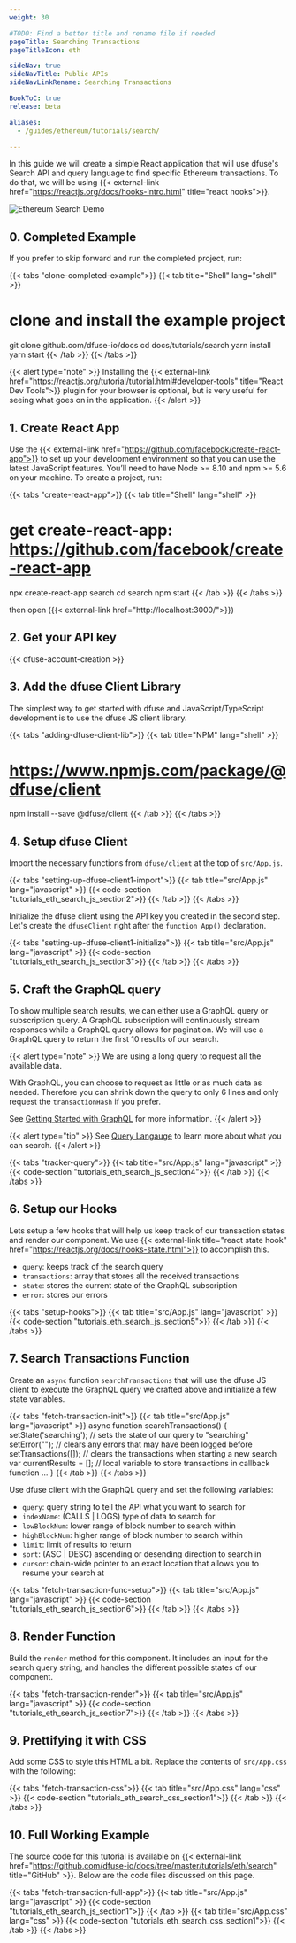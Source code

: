 ```yaml
---
weight: 30

#TODO: Find a better title and rename file if needed
pageTitle: Searching Transactions
pageTitleIcon: eth

sideNav: true
sideNavTitle: Public APIs
sideNavLinkRename: Searching Transactions

BookToC: true
release: beta

aliases:
  - /guides/ethereum/tutorials/search/

---
```


In this guide we will create a simple React application that will use dfuse's Search API and query language to find specific Ethereum transactions. To do that, we will be using {{< external-link href="https://reactjs.org/docs/hooks-intro.html" title="react hooks">}}.

![Ethereum Search Demo](/img/eth-search.gif)

## 0. Completed Example

If you prefer to skip forward and run the completed project, run:

{{< tabs "clone-completed-example">}}
{{< tab title="Shell" lang="shell" >}}
# clone and install the example project
git clone github.com/dfuse-io/docs
cd docs/tutorials/search
yarn install
yarn start
{{< /tab >}}
{{< /tabs >}}

{{< alert type="note" >}}
Installing the {{< external-link href="https://reactjs.org/tutorial/tutorial.html#developer-tools" title="React Dev Tools">}} plugin for your browser is optional, but is very useful for seeing what goes on in the application.
{{< /alert >}}

## 1. Create React App

Use the {{< external-link href="https://github.com/facebook/create-react-app">}} to set up your development environment so that you can use the latest JavaScript features. You’ll need to have Node >= 8.10 and npm >= 5.6 on your machine. To create a project, run:

{{< tabs "create-react-app">}}
{{< tab title="Shell" lang="shell" >}}
# get create-react-app: https://github.com/facebook/create-react-app
npx create-react-app search
cd search
npm start
{{< /tab >}}
{{< /tabs >}}

then open ({{< external-link href="http://localhost:3000/">}})

## 2. Get your API key

{{< dfuse-account-creation >}}

## 3. Add the dfuse Client Library

The simplest way to get started with dfuse and JavaScript/TypeScript development is to use the dfuse JS client library.

{{< tabs "adding-dfuse-client-lib">}}
{{< tab title="NPM" lang="shell" >}}
# https://www.npmjs.com/package/@dfuse/client
npm install --save @dfuse/client
{{< /tab >}}
{{< /tabs >}}

## 4. Setup dfuse Client

Import the necessary functions from `dfuse/client` at the top of `src/App.js`.

{{< tabs "setting-up-dfuse-client1-import">}}
{{< tab title="src/App.js" lang="javascript" >}}
{{< code-section "tutorials_eth_search_js_section2">}}
{{< /tab >}}
{{< /tabs >}}

Initialize the dfuse client using the API key you created in the second step. Let's create the `dfuseClient` right after the `function App()` declaration.

{{< tabs "setting-up-dfuse-client1-initialize">}}
{{< tab title="src/App.js" lang="javascript" >}}
{{< code-section "tutorials_eth_search_js_section3">}}
{{< /tab >}}
{{< /tabs >}}

## 5. Craft the GraphQL query

To show multiple search results, we can either use a GraphQL query or subscription query. A GraphQL subscription will continuously stream responses while a GraphQL query allows for pagination. We will use a GraphQL query to return the first 10 results of our search.

{{< alert type="note" >}}
We are using a long query to request all the available data.

With GraphQL, you can choose to request as little or as much data as needed. Therefore you can shrink down the query to only 6 lines and only request the `transactionHash` if you prefer.

See [Getting Started with GraphQL](../concepts/graphql/) for more information.
{{< /alert >}}

{{< alert type="tip" >}}
See [Query Langauge](../concepts/search-query-language/) to learn more about what you can search.
{{< /alert >}}

{{< tabs "tracker-query">}}
{{< tab title="src/App.js" lang="javascript" >}}
{{< code-section "tutorials_eth_search_js_section4">}}
{{< /tab >}}
{{< /tabs >}}

## 6. Setup our Hooks

Lets setup a few hooks that will help us keep track of our transaction states and render our component. We use {{< external-link title="react state hook" href="https://reactjs.org/docs/hooks-state.html">}} to accomplish this.

- `query`: keeps track of the search query
- `transactions`: array that stores all the received transactions
- `state`: stores the current state of the GraphQL subscription
- `error`: stores our errors

{{< tabs "setup-hooks">}}
{{< tab title="src/App.js" lang="javascript" >}}
{{< code-section "tutorials_eth_search_js_section5">}}
{{< /tab >}}
{{< /tabs >}}

## 7. Search Transactions Function

Create an `async` function `searchTransactions` that will use the dfuse JS client to execute the GraphQL query we crafted above and initialize a few state variables.

{{< tabs "fetch-transaction-init">}}
{{< tab title="src/App.js" lang="javascript" >}}
async function searchTransactions() {
  setState('searching'); // sets the state of our query to "searching"
  setError(""); // clears any errors that may have been logged before
  setTransactions([]); // clears the transactions when starting a new search
  var currentResults = []; // local variable to store transactions in callback function
  ...
}
{{< /tab >}}
{{< /tabs >}}

Use dfuse client with the GraphQL query and set the following variables:

- `query`: query string to tell the API what you want to search for
- `indexName`: (CALLS | LOGS) type of data to search for
- `lowBlockNum`: lower range of block number to search within
- `highBlockNum`: higher range of block number to search within
- `limit`: limit of results to return
- `sort`: (ASC | DESC) ascending or desending direction to search in
- `cursor`: chain-wide pointer to an exact location that allows you to resume your search at

{{< tabs "fetch-transaction-func-setup">}}
{{< tab title="src/App.js" lang="javascript" >}}
{{< code-section "tutorials_eth_search_js_section6">}}
{{< /tab >}}
{{< /tabs >}}

## 8. Render Function

Build the `render` method for this component. It includes an input for the search query string, and handles the different possible states of our component.

{{< tabs "fetch-transaction-render">}}
{{< tab title="src/App.js" lang="javascript" >}}
{{< code-section "tutorials_eth_search_js_section7">}}
{{< /tab >}}
{{< /tabs >}}

## 9. Prettifying it with CSS

Add some CSS to style this HTML a bit. Replace the contents of `src/App.css` with the following:

{{< tabs "fetch-transaction-css">}}
{{< tab title="src/App.css" lang="css" >}}
{{< code-section "tutorials_eth_search_css_section1">}}
{{< /tab >}}
{{< /tabs >}}

## 10. Full Working Example

The source code for this tutorial is available on {{< external-link href="https://github.com/dfuse-io/docs/tree/master/tutorials/eth/search" title="GitHub" >}}. Below are the code files discussed on this page.

{{< tabs "fetch-transaction-full-app">}}
{{< tab title="src/App.js" lang="javascript" >}}
{{< code-section "tutorials_eth_search_js_section1">}}
{{< /tab >}}
{{< tab title="src/App.css" lang="css" >}}
{{< code-section "tutorials_eth_search_css_section1">}}
{{< /tab >}}
{{< /tabs >}}
